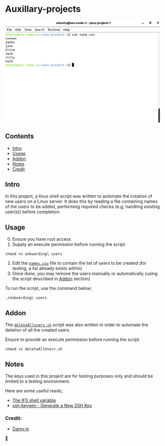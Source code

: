 # Auxillary-projects

![](https://github.com/MekkyMayata/auxillary-projects/blob/main/extras/animated.gif)

## Contents
- [Intro](#intro)
- [Usage](#usage)
- [Addon](#addon)
- [Notes](#notes)
- [Credit](#credits)


## Intro
In this project, a linux shell script was written to automate the creation of new users on a Linux server.
It does this by reading a file containing names of the users to be added, 
performing required checks (e.g; handling existing user(s)) before completion.


## Usage
0. Ensure you have root access
1. Supply an execute permission before running the script.

```
chmod +x onboarding\ users
```
2. Edit the [`names.csv`](https://github.com/MekkyMayata/auxillary-projects/blob/main/Shell/names.csv) file to contain the list of users to be created (for testing, a list already exists within)
3. Once done, you may remove the users manually or automatically (using the script described in [Addon](#addon) section)

To run the script, use the command below;

```
./onboarding\ users
```

## Addon
The [`deleteAllusers.sh`](https://github.com/MekkyMayata/auxillary-projects/blob/main/Shell/deleteAllUsers.sh) script was also written in order to automate the deletion
of all the created users

Ensure to provide an execute permission before running the script.
```
chmod +x deleteAllUsers.sh
```

## Notes
The keys used in this project are for testing purposes only and should be limited to 
a testing environment.

Here are some useful reads;
- [The IFS shell variable](https://bash.cyberciti.biz/guide/$IFS)
- [ssh-keygen - Generate a New SSH Key](https://www.ssh.com/ssh/keygen/)

### Credit:
- [Darey.io](https://darey.io)

🤗